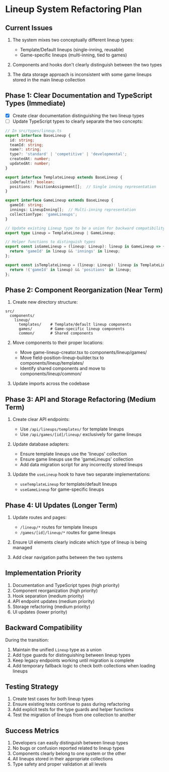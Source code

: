 # Lineup System Refactoring Plan

## Current Issues

1. The system mixes two conceptually different lineup types:
   - Template/Default lineups (single-inning, reusable)
   - Game-specific lineups (multi-inning, tied to games)

2. Components and hooks don't clearly distinguish between the two types

3. The data storage approach is inconsistent with some game lineups stored in the main lineup collection

## Phase 1: Clear Documentation and TypeScript Types (Immediate)

- [x] Create clear documentation distinguishing the two lineup types
- [ ] Update TypeScript types to clearly separate the two concepts:

```typescript
// In src/types/lineup.ts
export interface BaseLineup {
  id: string;
  teamId: string;
  name?: string;
  type?: 'standard' | 'competitive' | 'developmental';
  createdAt: number;
  updatedAt: number;
}

export interface TemplateLineup extends BaseLineup {
  isDefault?: boolean;
  positions: PositionAssignment[];  // Single inning representation
}

export interface GameLineup extends BaseLineup {
  gameId: string;
  innings: LineupInning[];  // Multi-inning representation
  collectionType: 'gameLineups';
}

// Update existing Lineup type to be a union for backward compatibility
export type Lineup = TemplateLineup | GameLineup;

// Helper functions to distinguish types
export const isGameLineup = (lineup: Lineup): lineup is GameLineup => {
  return 'gameId' in lineup && 'innings' in lineup;
};

export const isTemplateLineup = (lineup: Lineup): lineup is TemplateLineup => {
  return !('gameId' in lineup) && 'positions' in lineup;
};
```

## Phase 2: Component Reorganization (Near Term)

1. Create new directory structure:
```
src/
  components/
    lineup/
      templates/    # Template/default lineup components
      games/        # Game-specific lineup components
      common/       # Shared components
```

2. Move components to their proper locations:
   - Move game-lineup-creator.tsx to components/lineup/games/
   - Move field-position-lineup-builder.tsx to components/lineup/templates/
   - Identify shared components and move to components/lineup/common/

3. Update imports across the codebase

## Phase 3: API and Storage Refactoring (Medium Term)

1. Create clear API endpoints:
   - Use `/api/lineups/templates/` for template lineups
   - Use `/api/games/[id]/lineup/` exclusively for game lineups

2. Update database adapters:
   - Ensure template lineups use the 'lineups' collection
   - Ensure game lineups use the 'gameLineups' collection
   - Add data migration script for any incorrectly stored lineups

3. Update the `useLineup` hook to have two separate implementations:
   - `useTemplateLineup` for template/default lineups
   - `useGameLineup` for game-specific lineups

## Phase 4: UI Updates (Longer Term)

1. Update routes and pages:
   - `/lineup/*` routes for template lineups
   - `/games/[id]/lineup/*` routes for game lineups

2. Ensure UI elements clearly indicate which type of lineup is being managed

3. Add clear navigation paths between the two systems

## Implementation Priority

1. Documentation and TypeScript types (high priority)
2. Component reorganization (high priority)
3. Hook separation (medium priority)
4. API endpoint updates (medium priority)
5. Storage refactoring (medium priority)
6. UI updates (lower priority)

## Backward Compatibility

During the transition:
1. Maintain the unified `Lineup` type as a union
2. Add type guards for distinguishing between lineup types
3. Keep legacy endpoints working until migration is complete
4. Add temporary fallback logic to check both collections when loading lineups

## Testing Strategy

1. Create test cases for both lineup types
2. Ensure existing tests continue to pass during refactoring
3. Add explicit tests for the type guards and helper functions
4. Test the migration of lineups from one collection to another

## Success Metrics

1. Developers can easily distinguish between lineup types
2. No bugs or confusion reported related to lineup types
3. Components clearly belong to one system or the other
4. All lineups stored in their appropriate collections
5. Type safety and proper validation at all levels
